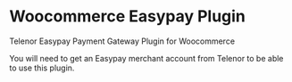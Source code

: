 # Woocommerce Easypay Plugin

Telenor Easypay Payment Gateway Plugin for Woocommerce

You will need to get an Easypay merchant account from Telenor to be able to use this plugin.
